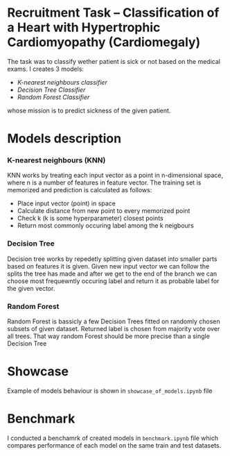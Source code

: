 # Recruitment Task – Classification of a Heart with Hypertrophic Cardiomyopathy (Cardiomegaly)

The task was to classify wether patient is sick or not based on the medical exams.
I creates 3 models: 
  - *K-nearest neighbours classifier*
  - *Decision Tree Classifier*
  - *Random Forest Classifier*
    
whose mission is to predict sickness of the given patient.

# Models description
### K-nearest neighbours (KNN)
KNN works by treating each input vector as a point in n-dimensional space, where n is a number of features in feature vector.
The training set is memorized and prediction is calculated as follows:
  - Place input vector (point) in space
  - Calculate distance from new point to every memorized point
  - Check k (k is some hyperparameter) closest points
  - Return most commonly occuring label among the k neigbours

### Decision Tree
Decision tree works by repedetly splitting given dataset into smaller parts based on features it is given. Given new input vector we can follow the splits the tree has made
and after we get to the end of the branch we can choose most frequewntly occuring label and return it as probable label for the given vector.


### Random Forest
Random Forest is bassicly a few Decision Trees fitted on randomly chosen subsets of given dataset. Returned label is chosen from majority vote over all trees.
That way random Forest should be more precise than a single Decision Tree

# Showcase
Example of models behaviour is shown in ``showcase_of_models.ipynb`` file 

# Benchmark 
I conducted a benchamrk of created models in ``benchmark.ipynb`` file which compares performance of each model on the same train and test datasets.
